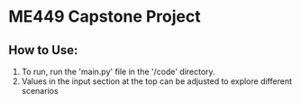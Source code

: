 # ME449 Capstone Project

## How to Use:
1. To run, run the 'main.py' file in the '/code' directory. 
2. Values in the input section at the top can be adjusted to explore different scenarios

## 